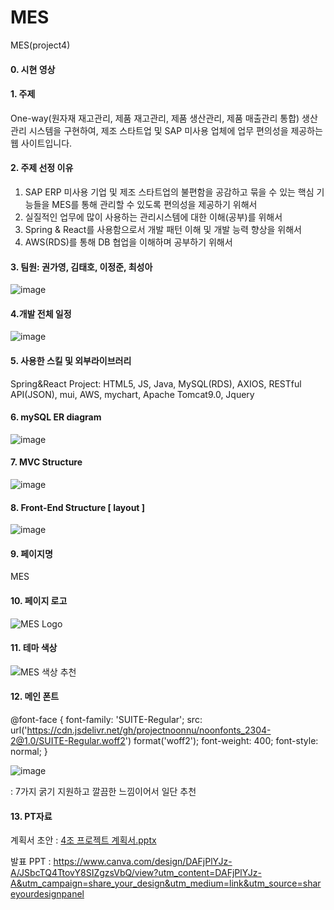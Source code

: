 # MES
MES(project4)

#### 0. 시현 영상 


#### 1. 주제
One-way(원자재 재고관리, 제품 재고관리, 제품 생산관리, 제품 매출관리 통합) 생산관리 시스템을 구현하여, 제조 스타트업 및 SAP 미사용 업체에 업무 편의성을 제공하는 웹 사이트입니다.


#### 2. 주제 선정 이유
1) SAP ERP 미사용 기업 및 제조 스타트업의 불편함을 공감하고 묶을 수 있는 핵심 기능들을 MES를 통해 관리할 수 있도록 편의성을 제공하기 위해서
2) 실질적인 업무에 많이 사용하는 관리시스템에 대한 이해(공부)를 위해서
3) Spring & React를 사용함으로서 개발 패턴 이해 및 개발 능력 향상을 위해서 
4) AWS(RDS)를 통해 DB 협업을 이해하며 공부하기 위해서

#### 3. 팀원: 권가영, 김태호, 이정준, 최성아
![image](https://github.com/amares9100/MES/assets/120459763/52f0c641-5d9b-47a5-a69a-ed38a7e95ec3)

#### 4.개발 전체 일정
![image](https://github.com/amares9100/MES/assets/120459763/875c51c0-2491-49b6-9266-227ed6bc7a66)



#### 5. 사용한 스킬 및 외부라이브러리
Spring&React Project: HTML5, JS, Java, MySQL(RDS), AXIOS, RESTful API(JSON), mui, AWS, mychart, Apache Tomcat9.0, Jquery


#### 6. mySQL ER diagram
![image](https://github.com/amares9100/MES/assets/120459763/206e90bb-1073-482c-b931-2a3f93f34568)
#### 7. MVC Structure
![image](https://github.com/amares9100/MES/assets/120459763/e7aedfdf-439e-4109-8a56-3f1649e5b021)


#### 8. Front-End Structure [ layout ]
![image](https://user-images.githubusercontent.com/121651318/235610902-cd9e5f31-9964-4c37-9829-cba06a628f6f.png)

#### 9. 페이지명
MES 

#### 10. 페이지 로고
![MES Logo](https://user-images.githubusercontent.com/121651318/235453331-cf5d71b8-9d41-4f55-b681-b11d002c8539.png)



#### 11. 테마 색상
![MES 색상 추천](https://user-images.githubusercontent.com/121651318/235451419-fc3c596b-6b4b-48a5-bbc3-bdc60a9677d2.jpg)


#### 12. 메인 폰트
@font-face {
    font-family: 'SUITE-Regular';
    src: url('https://cdn.jsdelivr.net/gh/projectnoonnu/noonfonts_2304-2@1.0/SUITE-Regular.woff2') format('woff2');
    font-weight: 400;
    font-style: normal;
}

![image](https://user-images.githubusercontent.com/121651318/235451547-2b5db1de-747f-4244-bac9-6b37dc51ebcf.png)

: 7가지 굵기 지원하고 깔끔한 느낌이어서 일단 추천

#### 13. PT자료

계획서 초안 : [4조 프로젝트 계획서.pptx](https://github.com/Ga0Kwon/MES/files/11364476/4.pptx)

발표 PPT : https://www.canva.com/design/DAFjPlYJz-A/JSbcTQ4TtovY8SIZgzsVbQ/view?utm_content=DAFjPlYJz-A&utm_campaign=share_your_design&utm_medium=link&utm_source=shareyourdesignpanel
